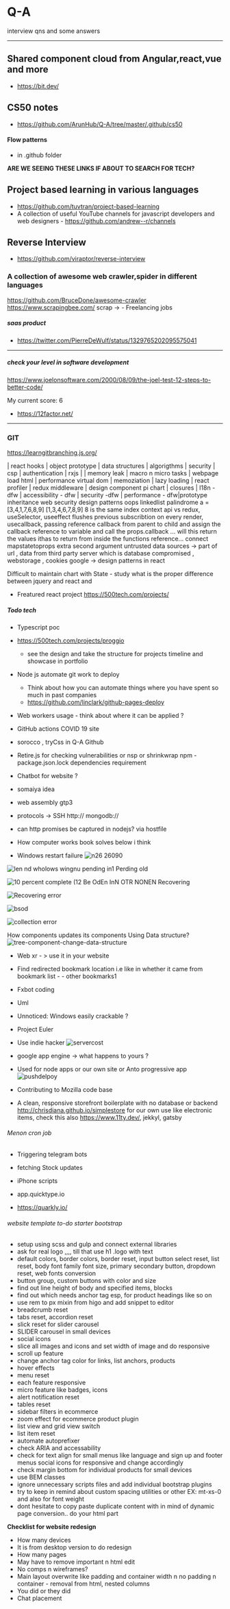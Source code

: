 # Q-A
interview qns and some answers

---

## Shared component cloud from Angular,react,vue and more
- https://bit.dev/

## CS50 notes
- https://github.com/ArunHub/Q-A/tree/master/.github/cs50

#### Flow patterns
- in .github folder

**ARE WE SEEING THESE LINKS IF ABOUT TO SEARCH FOR TECH?**
## Project based learning in various languages
- https://github.com/tuvtran/project-based-learning
- A collection of useful YouTube channels for javascript developers and web designers - https://github.com/andrew--r/channels

## Reverse Interview
 - https://github.com/viraptor/reverse-interview

### A collection of awesome web crawler,spider in different languages
https://github.com/BruceDone/awesome-crawler
https://www.scrapingbee.com/
scrap -> - Freelancing jobs

##### saas product 
- https://twitter.com/PierreDeWulf/status/1329765202095575041

----
##### check your level in software development
https://www.joelonsoftware.com/2000/08/09/the-joel-test-12-steps-to-better-code/

My current score: 6

- https://12factor.net/
----


### GIT
https://learngitbranching.js.org/


 | react hooks | object prototype | data structures | algorigthms | security | csp | authentication | rxjs   |
| memory leak | macro n micro tasks | webpage load html | performance virtual dom | memoziation | lazy loading | react profiler | redux middleware | design component pi chart | closures | I18n -dfw | accessibility - dfw | security -dfw | performance - dfw|prototype inheritance web security design patterns oops linkedlist palindrome a = [3,4,1,7,6,8,9]
    [1,3,4,6,7,8,9] 8 is the same index
context api vs redux, useSelector, useeffect flushes previous subscribtion on every render, usecallback, passing reference callback from parent to child and assign the callback reference to variable and call the props.callback ... will this return the values ithas to return from inside the functions reference... connect mapstatetoprops extra second argument
untrusted data sources -> part of url , data from third party server which is database compromised , webstorage , cookies
google -> design patterns in react 


Difficult to maintain chart with State - study what is the proper difference between jquery and react and 

- Freatured react project https://500tech.com/projects/

##### Todo tech
- Typescript poc 

- https://500tech.com/projects/proggio 
    - see the design and take the structure for projects timeline and showcase in portfolio
- Node js automate git work to deploy
    - Think about how you can automate things where you have spent so much in past companies
    - https://github.com/linclark/github-pages-deploy
- Web workers usage - think about where it can be applied ?
- GitHub actions COVID 19 site
- sorocco , tryCss in Q-A Github
- Retire.js for checking vulnerabilities or nsp or shrinkwrap npm - package.json.lock dependencies requirement
- Chatbot for website ? 
- somaiya idea
- web assembly gtp3

- protocols -> SSH http:// mongodb://
- can http promises be captured in nodejs? via hostfile
- How computer works book solves below i think
- Windows restart failure 
![n26 26090](https://raw.githubusercontent.com/ArunHub/Q-A/master/.github/windows-failure-1.jpeg)

![len nd  wholows wingnu pending in1 Perding old](https://raw.githubusercontent.com/ArunHub/Q-A/master/.github/windows-failure-2.jpeg)

![10 percent complete  (12 Be OdEn InN OTR NONEN Recovering](https://raw.githubusercontent.com/ArunHub/Q-A/master/.github/Recovering.JPG)

![Recovering error](https://raw.githubusercontent.com/ArunHub/Q-A/master/.github/Recoveryerror.JPG)

![bsod](https://raw.githubusercontent.com/ArunHub/Q-A/master/.github/bsod.JPG)

![collection error](https://raw.githubusercontent.com/ArunHub/Q-A/master/.github/collecting%20some%20error.JPG)



How components updates its components Using Data structure? 
![tree-component-change-data-structure](https://raw.githubusercontent.com/ArunHub/Q-A/master/.github/identifying%20component%20changeusing%20DataStructure.png)


- Web xr - > use it in your website
- Find redirected bookmark location i.e like in whether it came from bookmark list - - other bookmarks1
- Fxbot coding 

- Uml 
- Unnoticed: Windows easily crackable ?
- Project Euler 

- Use indie hacker
![servercost](https://raw.githubusercontent.com/ArunHub/Q-A/master/.github/server%20cost.jpeg)

- google app engine -> what happens to yours ?
- Used for node apps or our own site or Anto progressive app
![pushdelpoy](https://raw.githubusercontent.com/ArunHub/Q-A/master/.github/pushdeploy.png)
- Contributing to Mozilla code base 

- A clean, responsive storefront boilerplate with no database or backend
http://chrisdiana.github.io/simplestore for our own use like electronic items, check this also https://www.11ty.dev/, jekkyl, gatsby

###### Menon cron job 
- Triggering telegram bots 
- fetching Stock updates 
- iPhone scripts

- app.quicktype.io
- https://quarkly.io/

###### website template to-do starter bootstrap
- setup using scss and gulp and connect external libraries
- ask for real logo ,,,, till that use h1 .logo with text
- default colors, border colors, border reset, input button select reset, list reset, body font family font size, primary secondary button, dropdown reset, web fonts conversion
- button group, custom buttons with color and size
- find out line height of body and specified items, blocks
- find out which needs anchor tag esp, for product headings like so on
- use rem to px mixin from higo and add snippet to editor
- breadcrumb reset
- tabs reset, accordion reset
- slick reset for slider carousel
- SLIDER carousel in small devices
- social icons
- slice all images and icons and set width of image and do responsive
- scroll up feature
- change anchor tag color for links, list anchors, products
- hover effects
- menu reset
- each feature responsive
- micro feature like badges, icons
- alert notification reset
- tables reset
- sidebar filters in ecommerce 
- zoom effect for ecommerce product plugin
- list view and grid view switch
- list item reset
- automate autoprefixer
- check ARIA and accessability
- check for text align for small menus like language and sign up and footer menus social icons for responsive and change accordingly
- check margin bottom for individual products for small devices
- use BEM classes
- ignore unnecessary scripts files and add individual bootstrap plugins
- try to keep in remind about custom spacing utilities or other EX: mt-xs-0 and also for font weight
- dont hesitate to copy paste duplicate content with in mind of dynamic page conversion.. do your html part

**Checklist for website redesign**
- How many devices	
- It is from desktop version to do redesign	
- How many pages	
- May have to remove important n html edit	
- No comps n wireframes?	
- Main layout overwrite like padding and container width n no padding n container - removal from html, nested columns	
- You did or they did	
- Chat placement	
